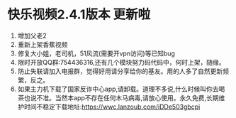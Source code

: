 # 快乐视频2.4.1版本 更新啦
1. 增加父老2
2. 重新上架香蕉视频
3. 修复大小姐，老司机，51风流(需要开vpn访问)等已知bug
4. 限时开放QQ群:754436316,还有几个模块努力码代码中，何时上架，随缘。
5. 防止失联请加入电报群，觉得好用请分享给你的基友。用的人多了自然更新频繁，反之。
6. 如果主力机下载了国家反诈中心app,请卸载。道理不多说,什么时候叫你去喝茶也说不准。当然本app不存在任何木马病毒,请放心使用。永久免费,长期维护时间不稳定下载地址:https://wwc.lanzoub.com/iDDe503gbcpi
